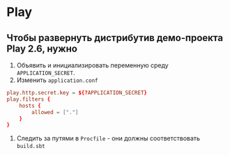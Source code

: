 # Play

## Чтобы развернуть дистрибутив демо-проекта Play 2.6, нужно

1. Объявить и инициализировать переменную среду `APPLICATION_SECRET`.
1. Изменить `application.conf`

```conf
play.http.secret.key = ${?APPLICATION_SECRET}
play.filters {
    hosts {
        allowed = ["."]
    }
}
```

1. Следить за путями в `Procfile` - они должны соответствовать `build.sbt`
